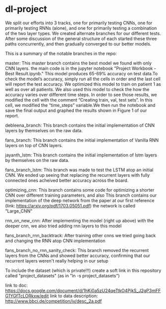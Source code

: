 # dl-project
We split our efforts into 3 tracks, one for primarily testing CNNs,
one for primarily testing RNNs (alone), and one for primarily testing
a combination of the two layer types. We created alternate branches for
our different tests. After some discussion of the general structure of
each started these three paths concurrently, and then gradually converged
to our better models.

This is a summary of the notable branches in the repo:

master:
	This master branch contains the best model we found with only CNN layers.
	the main code is in the jupyter notebook "Project Workbook - Best Result.ipynb."
	This model produces  65-69% accuracy on test data.To check the model’s accuracy, simply run all the cells in order and the last cell will report the test accuracy.
	We optimized this model to train on  patient 1 as well as over all patients. We also used this model to check the how the accuracy varies over different time steps. In order to see those results, we modified the cell with the comment “Creating train, val, test sets”. In this cell, we modified the “time_steps” variable.We then run the notebook and save the final output and graphed the results shown in Figure 1 of our report.

debleena_branch:
	This branch contains the initial implementation of CNN layers by themselves on the raw data.

fans_branch:
	This branch contains the initial implementation of Vanilla RNN layers on top of CNN layers.

jayanth_lstm:
	This branch contains the initial implementation of lstm layers by themselves on the raw data.

fans_branch_lstm:
	This branch was made to test the LSTM atop an initial CNN.
	We ended up seeing that replacing the recurrent layers with fully connected ones acheived better accuracy across the board.

optimizing_cnn:
	This branch contains some code for optimizing a shorter CNN over different training parameters, and also
	This branch contains our implementation of the deep network from the paper at our first reference
	(link: https://arxiv.org/pdf/1703.05051.pdf) the network is called "Large_CNN"

rnn_on_new_cnn:
	After implementing the model (right up above) with the deeper cnn, we also tried adding rnn layers to this model

fans_branch_rnn_backtrack:
	After training other cnns we tried going back and changing the RNN atop CNN implementation

fans_branch_no_rnn_sanity_check:
	This branch removed the recurrent layers from the CNNs and showed better accuracy, confirming that our recurrent layers
	weren't really helping in our setup

To include the dataset (which is private!!!) create a soft link
in this repository called "project_datasets"
(as in "ln -s <path to your project_datasets> project_datasets")

link to doc: https://docs.google.com/document/d/1hKi0a5zU24qeTtkO4PjkS_J2gP3mFFG1YGfTcLORkxw/edit
link to data description: http://www.bbci.de/competition/iv/desc_2a.pdf
